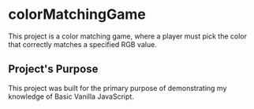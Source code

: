 # colorMatchingGame
This project is a color matching game, where a player must pick the color that correctly matches a specified RGB value.
## Project's Purpose
This project was built for the primary purpose of demonstrating my knowledge of Basic Vanilla JavaScript.

